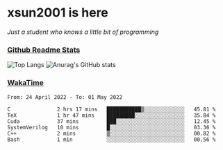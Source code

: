 # xsun2001 is here

*Just a student who knows a little bit of programming*

### [Github Readme Stats](https://github.com/anuraghazra/github-readme-stats)

![Top Langs](https://github-readme-stats.vercel.app/api/top-langs/?username=xsun2001&layout=compact&theme=radical) ![Anurag's GitHub stats](https://github-readme-stats.vercel.app/api?username=xsun2001&show_icons=true&theme=radical)

### [WakaTime](https://wakatime.com)

<!--START_SECTION:waka-->

```text
From: 24 April 2022 - To: 01 May 2022

C               2 hrs 17 mins   ███████████▒░░░░░░░░░░░░░   45.81 %
TeX             1 hr 47 mins    █████████░░░░░░░░░░░░░░░░   35.84 %
Cuda            37 mins         ███░░░░░░░░░░░░░░░░░░░░░░   12.45 %
SystemVerilog   10 mins         █░░░░░░░░░░░░░░░░░░░░░░░░   03.36 %
C++             2 mins          ▒░░░░░░░░░░░░░░░░░░░░░░░░   00.82 %
Bash            1 min           ░░░░░░░░░░░░░░░░░░░░░░░░░   00.56 %
```

<!--END_SECTION:waka-->
